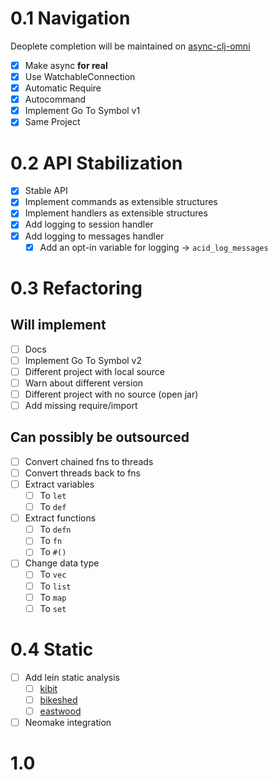 # 0.1 Navigation
Deoplete completion will be maintained on
[async-clj-omni](https://github.com/clojure-vim/async-clj-omni/)

- [x] Make async **for real**
 - [x] Use WatchableConnection
- [x] Automatic Require
 - [x] Autocommand
- [x] Implement Go To Symbol v1
 - [x] Same Project

# 0.2 API Stabilization

- [x] Stable API
- [x] Implement commands as extensible structures
- [x] Implement handlers as extensible structures
- [x] Add logging to session handler
- [x] Add logging to messages handler
  - [x] Add an opt-in variable for logging -> `acid_log_messages`

# 0.3 Refactoring

## Will implement

- [ ] Docs
- [ ] Implement Go To Symbol v2
 - [ ] Different project with local source
  - [ ] Warn about different version
 - [ ] Different project with no source (open jar)
- [ ] Add missing require/import

## Can possibly be outsourced

- [ ] Convert chained fns to threads
- [ ] Convert threads back to fns
- [ ] Extract variables
  - [ ] To `let`
  - [ ] To `def`
- [ ] Extract functions
  - [ ] To `defn`
  - [ ] To `fn`
  - [ ] To `#()`
- [ ] Change data type
  - [ ] To `vec`
  - [ ] To `list`
  - [ ] To `map`
  - [ ] To `set`

# 0.4 Static

- [ ] Add lein static analysis
  - [ ] [kibit](https://github.com/jonase/kibit)
  - [ ] [bikeshed](https://github.com/dakrone/lein-bikeshed)
  - [ ] [eastwood](https://github.com/jonase/eastwood)
- [ ] Neomake integration

# 1.0 
